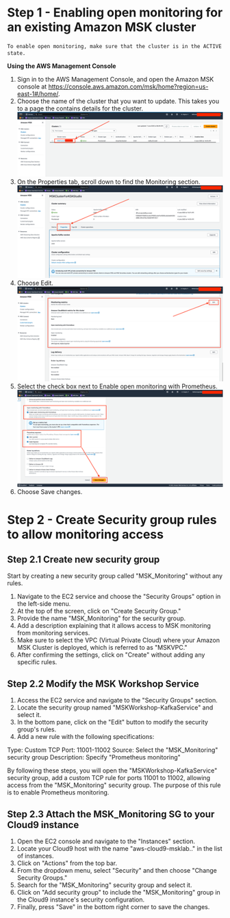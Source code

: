 # **Step 1 - Enabling open monitoring for an existing Amazon MSK cluster**

```
To enable open monitoring, make sure that the cluster is in the ACTIVE state.
```
**Using the AWS Management Console**
1. Sign in to the AWS Management Console, and open the Amazon MSK console at https://console.aws.amazon.com/msk/home?region=us-east-1#/home/.
2. Choose the name of the cluster that you want to update. This takes you to a page the contains details for the cluster.
![Intro_Choose_Cluster](images/Intro_Choose_Cluster.png)
3. On the Properties tab, scroll down to find the Monitoring section.
![Properties](images/Properties.png)
4. Choose Edit.
![Edit_Monitoring](images/Edit_Monitoring.png)
5. Select the check box next to Enable open monitoring with Prometheus.
![Enable](images/Enable.png)
6. Choose Save changes.

# **Step 2 - Create Security group rules to allow monitoring access**

##  **Step 2.1 Create new security group**

Start by creating a new security group called "MSK_Monitoring" without any rules.

1. Navigate to the EC2 service and choose the "Security Groups" option in the left-side menu.
2. At the top of the screen, click on "Create Security Group."
3. Provide the name "MSK_Monitoring" for the security group.
4. Add a description explaining that it allows access to MSK monitoring from monitoring services.
5. Make sure to select the VPC (Virtual Private Cloud) where your Amazon MSK Cluster is deployed, which is referred to as "MSKVPC."
6. After confirming the settings, click on "Create" without adding any specific rules.

## **Step 2.2 Modify the MSK Workshop Service**

1. Access the EC2 service and navigate to the "Security Groups" section.
2. Locate the security group named "MSKWorkshop-KafkaService" and select it.
3. In the bottom pane, click on the "Edit" button to modify the security group's rules.
4. Add a new rule with the following specifications:

Type: Custom TCP
Port: 11001-11002
Source: Select the "MSK_Monitoring" security group
Description: Specify "Prometheus monitoring"

By following these steps, you will open the "MSKWorkshop-KafkaService" security group, add a custom TCP rule for ports 11001 to 11002, allowing access from the "MSK_Monitoring" security group. The purpose of this rule is to enable Prometheus monitoring.

## **Step 2.3 Attach the MSK_Monitoring SG to your Cloud9 instance**

1. Open the EC2 console and navigate to the "Instances" section.
2. Locate your Cloud9 host with the name "aws-cloud9-msklab.." in the list of instances.
3. Click on "Actions" from the top bar.
4. From the dropdown menu, select "Security" and then choose "Change Security Groups."
5. Search for the "MSK_Monitoring" security group and select it.
6. Click on "Add security group" to include the "MSK_Monitoring" group in the Cloud9 instance's security configuration.
7. Finally, press "Save" in the bottom right corner to save the changes.

